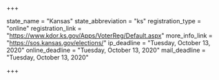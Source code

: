 +++

state_name = "Kansas"
state_abbreviation = "ks"
registration_type = "online"
registration_link = "https://www.kdor.ks.gov/Apps/VoterReg/Default.aspx"
more_info_link = "https://sos.kansas.gov/elections/"
ip_deadline = "Tuesday, October 13, 2020"
online_deadline = "Tuesday, October 13, 2020"
mail_deadline = "Tuesday, October 13, 2020"

+++